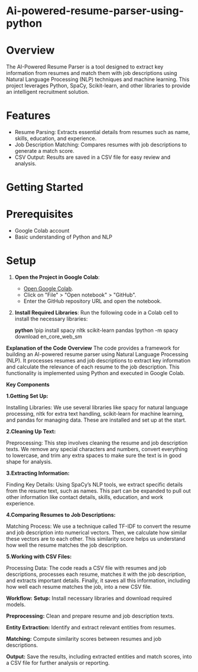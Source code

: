 # Ai-powered-resume-parser-using-python

# Overview

The AI-Powered Resume Parser is a tool designed to extract key information from resumes and match them with job descriptions using Natural Language Processing (NLP) techniques and machine learning. This project leverages Python, SpaCy, Scikit-learn, and other libraries to provide an intelligent recruitment solution.

# Features

- Resume Parsing: Extracts essential details from resumes such as name, skills, education, and experience.
- Job Description Matching: Compares resumes with job descriptions to generate a match score.
- CSV Output: Results are saved in a CSV file for easy review and analysis.

# Getting Started

# Prerequisites

- Google Colab account
- Basic understanding of Python and NLP

# Setup
1. **Open the Project in Google Colab**:
   - [Open Google Colab](https://colab.research.google.com/).
   - Click on "File" > "Open notebook" > "GitHub".
   - Enter the GitHub repository URL and open the notebook.
2. **Install Required Libraries**:
   Run the following code in a Colab cell to install the necessary libraries:

   **python**
   !pip install spacy nltk scikit-learn pandas
   !python -m spacy download en_core_web_sm

**Explanation of the Code**
**Overview**
The code provides a framework for building an AI-powered resume parser using Natural Language Processing (NLP). It processes resumes and job descriptions to extract key information and calculate the relevance of each resume to the job description. This functionality is implemented using Python and executed in Google Colab.

**Key Components**


**1.Getting Set Up:**

Installing Libraries: We use several libraries like spacy for natural language processing, nltk for extra text handling, scikit-learn for machine learning, and pandas for managing data. These are installed and set up at the start.

**2.Cleaning Up Text:**

Preprocessing: This step involves cleaning the resume and job description texts. We remove any special characters and numbers, convert everything to lowercase, and trim any extra spaces to make sure the text is in good shape for analysis.

**3.Extracting Information:**

Finding Key Details: Using SpaCy’s NLP tools, we extract specific details from the resume text, such as names. This part can be expanded to pull out other information like contact details, skills, education, and work experience.

**4.Comparing Resumes to Job Descriptions:**

Matching Process: We use a technique called TF-IDF to convert the resume and job description into numerical vectors. Then, we calculate how similar these vectors are to each other. This similarity score helps us understand how well the resume matches the job description.

**5.Working with CSV Files:**

Processing Data: The code reads a CSV file with resumes and job descriptions, processes each resume, matches it with the job description, and extracts important details. Finally, it saves all this information, including how well each resume matches the job, into a new CSV file.

**Workflow:**
**Setup:** Install necessary libraries and download required models.

**Preprocessing:** Clean and prepare resume and job description texts.

**Entity Extraction:** Identify and extract relevant entities from resumes.

**Matching:** Compute similarity scores between resumes and job descriptions.

**Output:** Save the results, including extracted entities and match scores, into a CSV file for further analysis or reporting.
